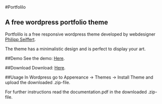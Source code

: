 #Portfolilo
## A free wordpress portfolio theme

Portfolilo is a free responsive wordpress theme developed by webdesigner [Philipp Seiffert](http://philipp-seiffert.com/ "philipp-seiffert.com").

The theme has a minimalistic design and is perfect to display your art.


##Demo
See the demo: [Here](http://portfolilo.philippseiffert.de "Portfolilo Demo Page").

##Download
Download: [Here](https://github.com/Flipo/Portfolilo-Theme/zipball/master "Download Portfolilo").

##Usage
In Wordpress go to Appereance -> Themes -> Install Theme and upload the downloaded .zip-file.

For further instructions read the documentation.pdf in the downloaded .zip-file.